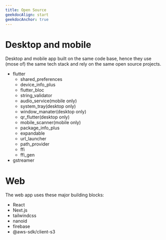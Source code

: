 ```yaml
---
title: Open Source
geekdocAlign: start
geekdocAnchor: true
---
```

# Desktop and mobile
Desktop and mobile app built on the same code base, hence they use (mose of) the same tech stack and rely on the same open source projects.
* flutter
  * shared_preferences
  * device_info_plus
  * flutter_bloc
  * string_validator
  * audio_service(mobile only)
  * system_tray(desktop only)
  * window_manater(desktop only)
  * qr_flutter(desktop only)
  * mobile_scanner(mobile only)
  * package_info_plus
  * expandable
  * url_launcher
  * path_provider
  * ffi
  * ffi_gen
* gstreamer

# Web
The web app uses these major building blocks:
* React
* Next.js
* tailwindcss
* nanoid
* firebase
* @aws-sdk/client-s3